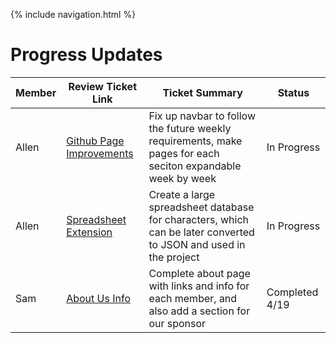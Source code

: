 {% include navigation.html %}

# Progress Updates

| Member | Review Ticket Link | Ticket Summary | Status |
| ---   | ---    |--- |--- |
| Allen | [Github Page Improvements](https://github.com/zenxha/musicgacha/issues/25)|Fix up navbar to follow the future weekly requirements, make pages for each seciton expandable week by week|In Progress|
| Allen | [Spreadsheet Extension](https://github.com/zenxha/musicgacha/issues/20)| Create a large spreadsheet database for characters, which can be later converted to JSON and used in the project|In Progress|
| Sam | [About Us Info](https://github.com/zenxha/musicgacha/issues/23) | Complete about page with links and info for each member, and also add a section for our sponsor |Completed 4/19|
